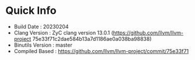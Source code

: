 # Quick Info
* Build Date : 20230204
* Clang Version : ZyC clang version 13.0.1 (https://github.com/llvm/llvm-project 75e33f71c2dae584b13a7d1186ae0a038ba98838)
* Binutils Version : master
* Compiled Based : https://github.com/llvm/llvm-project/commit/75e33f71

